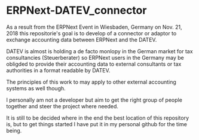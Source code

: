 # ERPNext-DATEV_connector

As a result from the ERPNext Event in Wiesbaden, Germany on Nov. 21, 2018 this repositorie's goal is
to develop of a connector or adaptor to exchange accounting data between ERPNext and the DATEV.

DATEV is almost is holding a de facto monlopy in the German market for tax consultancies (Steuerberater) so 
ERPNext users in the Germany may be obligded to provide their accounting data to external consultants
or tax authorities in a format readable by DATEV.

The principles of this work to may apply to other external accounting systems as well though.

I personally am not a developer but aim to get the right group of people together and steer the project 
where needed.

It is still to be decided where in the end the best location of this repository is, but to get things started 
I have put it in my personal github for the time being.
